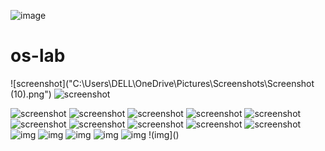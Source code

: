 ![image](https://github.com/user-attachments/assets/76b9d372-d969-4d3a-b53e-68935b9d40dd)
# os-lab
![screenshot]("C:\Users\DELL\OneDrive\Pictures\Screenshots\Screenshot (10).png")
![screenshot](OS1.png)

![screenshot](OS2.png)
![screenshot](Screenshot(30).png)
![screenshot](Screenshot(31).png)
![screenshot](Screenshot(32).png)
![screenshot](Screenshot(33).png)
![screenshot](Screenshot(34).png)
![screenshot](Screenshot(35).png)
![screenshot](Screenshot(36).png)
![screenshot](Screenshot(37).png)
![screenshot](https://github.com/Dhani2006/os-lab2/blob/main/Screenshot%20(16).png)
![img](https://github.com/Dhani2006/os-lab2/blob/main/IMG_20250327_172607.png)
![img](https://github.com/Dhani2006/os-lab2/blob/main/Screenshot%20from%202025-03-20%2015-25-02.png)
![img]()
![img]()
![img]()
!(img]()

